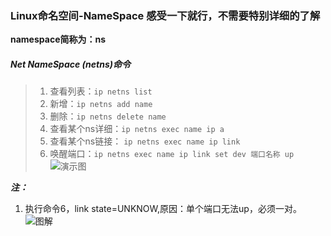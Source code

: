 ### Linux命名空间-NameSpace 感受一下就行，不需要特别详细的了解
**namespace简称为：ns**

##### Net NameSpace (netns)命令
>1. 查看列表：`ip netns list`  
>2. 新增：`ip netns add name`  
>3. 删除：`ip netns delete name`  
>4. 查看某个ns详细：`ip netns exec name ip a`   
>5. 查看某个ns链接： `ip netns exec name ip link`  
>6. 唤醒端口：`ip netns exec name ip link set dev 端口名称 up`
![演示图](https://github.com/momokanni/docker/blob/master/piture/%E5%BE%AE%E4%BF%A1%E5%9B%BE%E7%89%87_20180915180000.png)

***注：***  
  1. 执行命令6，link state=UNKNOW,原因：单个端口无法up，必须一对。  
  ![图解](https://github.com/momokanni/docker/blob/master/piture/%E5%BE%AE%E4%BF%A1%E6%88%AA%E5%9B%BE_20180915182219.png)
